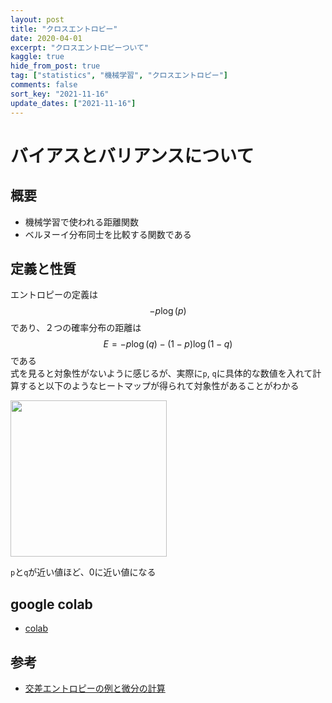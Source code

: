 ```yaml
---
layout: post
title: "クロスエントロピー"
date: 2020-04-01
excerpt: "クロスエントロピーついて"
kaggle: true
hide_from_post: true
tag: ["statistics", "機械学習", "クロスエントロピー"]
comments: false
sort_key: "2021-11-16"
update_dates: ["2021-11-16"]
---
```


# バイアスとバリアンスについて

## 概要
 - 機械学習で使われる距離関数
 - ベルヌーイ分布同士を比較する関数である

## 定義と性質

エントロピーの定義は
$$
-p \log(p)
$$
であり、２つの確率分布の距離は
$$
E = - p \log(q) - (1-p) \log(1-q)
$$
である  
式を見ると対象性がないように感じるが、実際に`p`, `q`に具体的な数値を入れて計算すると以下のようなヒートマップが得られて対象性があることがわかる  


<div>
  <img style="align: center !important; width: 250px !important;" src="https://user-images.githubusercontent.com/4949982/141897666-2863f986-6312-4bc1-aa3f-3ee6ed9f22ca.png">
</div>

`p`と`q`が近い値ほど、0に近い値になる

## google colab
 - [colab](https://colab.research.google.com/drive/1rC237ik8OKwK-ns5PuE8kRNAu8KY90ee?usp=sharing)

## 参考
 - [交差エントロピーの例と微分の計算](https://mathwords.net/kousaentropy)
